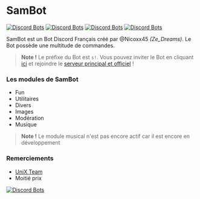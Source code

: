 # SamBot
[![Discord Bots](https://discordbots.org/api/widget/status/481753714982518786.svg?noavatar=true)](https://discordbots.org/bot/481753714982518786) [![Discord Bots](https://discordbots.org/api/widget/servers/481753714982518786.svg?noavatar=true)](https://discordbots.org/bot/481753714982518786) [![Discord Bots](https://discordbots.org/api/widget/upvotes/481753714982518786.svg?noavatar=true)](https://discordbots.org/bot/481753714982518786) [![Discord Bots](https://discordbots.org/api/widget/lib/481753714982518786.svg?noavatar=true)](https://discordbots.org/bot/481753714982518786)




SamBot est un Bot Discord Français créé par @Nicoxx45 *(Ze_Dreams)*. Le Bot possède une multitude de commandes.
>**Note !** Le préfixe du Bot est `s!`. Vous pouvez inviter le Bot en cliquant [ici](https://discordapp.com/oauth2/authorize/?permissions=2146827639&scope=bot&client_id=481753714982518786) et rejoindre le [serveur principal et officiel](https://discord.gg/3rgrU92) !

### Les modules de SamBot
- Fun
- Utilitaires
- Divers
- Images
- Modération
- Musique

>**Note !** Le module musical n'est pas encore actif car il est encore en développement

### Remerciements
- [UniX Team](https://github.com/UniX-Team/) 
- Moitié prix

[![Discord Bots](https://discordbots.org/api/widget/481753714982518786.svg)](https://discordbots.org/bot/481753714982518786)
